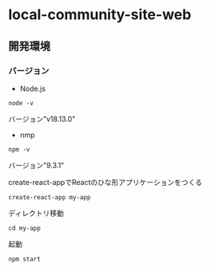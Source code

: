 # local-community-site-web

## 開発環境

### バージョン

- Node.js 

```node -v```

バージョン"v18.13.0"

- nmp 

```npm -v```

バージョン"9.3.1"

create-react-appでReactのひな形アプリケーションをつくる

```create-react-app my-app```

ディレクトリ移動

```cd my-app```

起動

```npm start```
